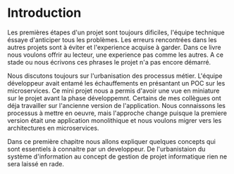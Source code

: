 # Introduction

Les premières étapes d'un projet sont toujours dificiles, l'équipe technique éssaye d'anticiper tous les problèmes.
Les erreurs rencontrées dans les autres projets sont à éviter et l'experience acquise à garder.
Dans ce livre nous voulons offrir au lecteur, une experience pas comme les autres.
A ce stade ou nous écrivons ces phrases le projet n'a pas encore démarré.

Nous discutons toujours sur l'urbanisation des processus métier.
L'équipe développeur avait entamé les échauffements en présantant un POC sur les microservices. Ce mini projet nous a permis d'avoir une vue en  miniature sur le projet avant la phase développemnt. Certains de mes collègues ont déja travailler sur l'ancienne version de l'application. Nous connaissons les processus à mettre en oeuvre, mais l'approche change puisque la premiere version était une application monolithique et nous voulons migrer vers les architectures en microservices.

Dans ce première chapitre nous allons expliquer quelques concepts qui sont essentiels à connaitre par un developpeur.
De l'urbanistaion du système d'information au concept de gestion de projet informatique rien ne sera laissé en rade.